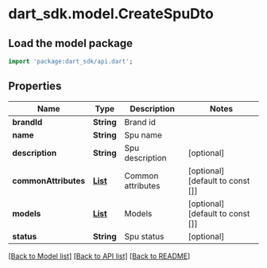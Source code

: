 # dart_sdk.model.CreateSpuDto

## Load the model package
```dart
import 'package:dart_sdk/api.dart';
```

## Properties
Name | Type | Description | Notes
------------ | ------------- | ------------- | -------------
**brandId** | **String** | Brand id | 
**name** | **String** | Spu name | 
**description** | **String** | Spu description | [optional] 
**commonAttributes** | [**List<AttributeInProductSchemaDto>**](AttributeInProductSchemaDto.md) | Common attributes | [optional] [default to const []]
**models** | [**List<SPUModelSchemaDto>**](SPUModelSchemaDto.md) | Models | [optional] [default to const []]
**status** | **String** | Spu status | [optional] 

[[Back to Model list]](../README.md#documentation-for-models) [[Back to API list]](../README.md#documentation-for-api-endpoints) [[Back to README]](../README.md)



